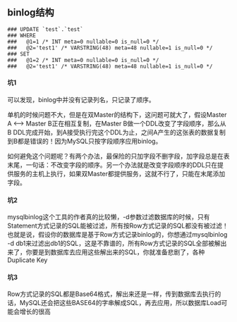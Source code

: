 ## binlog结构

```
### UPDATE `test`.`test`
### WHERE
###   @1=1 /* INT meta=0 nullable=0 is_null=0 */
###   @2='test1' /* VARSTRING(48) meta=48 nullable=1 is_null=0 */
### SET
###   @1=2 /* INT meta=0 nullable=0 is_null=0 */
###   @2='test1' /* VARSTRING(48) meta=48 nullable=1 is_null=0 */
```

#### 坑1

可以发现，binlog中并没有记录列名，只记录了顺序。

单机的时候问题不大，但是在双Master的结构下，这问题可就大了，假设Master A <--> Master B正在相互复制，在Master B做一个DDL改变了字段顺序，那么从B DDL完成开始，到A接受执行完这个DDL为止，之间A产生的这张表的数据复制到B都是错误的！因为MySQL只按字段顺序应用binlog。

如何避免这个问题呢？有两个办法，最保险的只加字段不删字段，加字段总是在表末尾，一句话：不改变字段的顺序。另一个办法就是改变字段顺序的DDL只在提供服务的主机上执行，如果双Master都提供服务，这就不行了，只能在末尾添加字段。

#### 坑2

mysqlbinlog这个工具的作者真的比较懒，-d参数过滤数据库的时候，只有Statement方式记录的SQL能被过滤，所有按Row方式记录的SQL都没有被过滤！也就是说，假设你的数据库是基于Row方式记录binlog的，你想通过mysqlbinlog -d db1来过滤出db1的SQL，这是不靠谱的，所有Row方式记录的SQL全部被解出来了，你要是到数据库去应用这些解出来的SQL，你就准备悲剧了，各种Duplicate Key



#### 坑3

Row方式记录的SQL都是Base64格式，解出来还是一样，传到数据库去执行的话，MySQL还会把这些BASE64的字串解成SQL，再去应用，所以数据库Load可能会增长的很高
